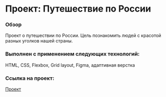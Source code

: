 # Проект: Путешествие по России

### Обзор

Проект о путешествии по России. Цель познакомить людей с красотой разных уголков нашей страны.

### Выполнен с применением следующих технологий:
HTML, CSS, Flexbox, Grid layout, Figma, адаптивная верстка

### Ссылка на проект:
<a href="https://ilkirov.github.io/russian-travel-/" target="_blank">Проект</a>


